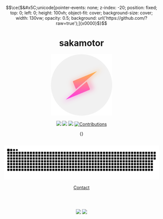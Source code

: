 
<!-- そこの君!READMEはご自由にどうぞ! -->

<!-- nakasyou/nakasyou より引用 -->
```math
\ce{$&#x5C;unicode[pointer-events: none; z-index: -20; position: fixed; top: 0; left: 0; height: 100vh; object-fit: cover; background-size: cover; width: 130vw; opacity: 0.5; background: url('https://github.com/?raw=true');]{x0000}$}
```

<h1 align=center>sakamotor</h1>

<p align=center><img src="./グラデicon〇.png" width="200px"></p>

<p align=center><img src="https://komarev.com/ghpvc/?username=e6nlaq">
<a href="https://atcoder.jp/users/x__0" target="_blank" title="x__0"><img src="https://img.shields.io/endpoint?url=https%3A%2F%2Fatcoder-badges.now.sh%2Fapi%2Fatcoder%2Fjson%2Fx__0" /></a>
<a href="https://codeforces.com/profile/e6nlaq" target="_blank" title="e6nlaq"><img src="https://img.shields.io/endpoint?url=https%3A%2F%2Fatcoder-badges.now.sh%2Fapi%2Fcodeforces%2Fjson%2Fe6nlaq" /></a>
<a href="https://qiita.com/e6nlaq"><img src="https://badgen.org/img/qiita/e6nlaq/contributions?style=flat" alt="Contributions" /></a>
</p>

<p align=center>{}</p>

<br>

<div align=center>
<img src="https://raw.githubusercontent.com/e6nlaq/e6nlaq/img/github-contribution-grid-snake-dark.svg"></img></div>

<p align=center><a href="https://github.com/e6nlaq/e6nlaq.github.io/issues/1">Contact</a>
</p>

<br>

<br>

<p align="center">
<img src="https://github-readme-stats.vercel.app/api?username=e6nlaq&show_icons=true&theme=tokyonight">
<img src="https://github-readme-stats.vercel.app/api/top-langs/?username=e6nlaq&layout=compact&show_icons=true&theme=tokyonight" height=195px>
</p>

</div>
